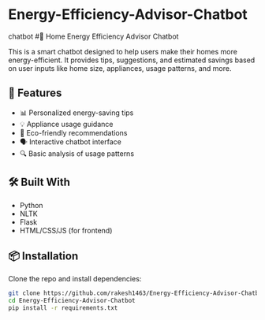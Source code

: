 # Energy-Efficiency-Advisor-Chatbot
chatbot
#🏡 Home Energy Efficiency Advisor Chatbot

This is a smart chatbot designed to help users make their homes more energy-efficient. It provides tips, suggestions, and estimated savings based on user inputs like home size, appliances, usage patterns, and more.

## 🚀 Features

- 📊 Personalized energy-saving tips
- 💡 Appliance usage guidance
- 🌱 Eco-friendly recommendations
- 🗣️ Interactive chatbot interface
- 🔍 Basic analysis of usage patterns

## 🛠️ Built With

- Python
- NLTK
- Flask
- HTML/CSS/JS (for frontend)

## 📦 Installation

Clone the repo and install dependencies:

```bash
git clone https://github.com/rakesh1463/Energy-Efficiency-Advisor-Chatbot.git
cd Energy-Efficiency-Advisor-Chatbot
pip install -r requirements.txt
